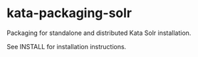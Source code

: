 kata-packaging-solr
===================

Packaging for standalone and distributed Kata Solr installation.

See INSTALL for installation instructions.
